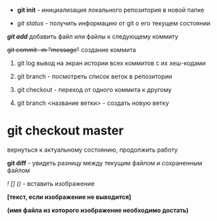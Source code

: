 - **git init** - инициализация локального репозитория в новой папке

- *git status* - получить информацию от git о его текущем состоянии

 ***git add*** добавить файл или файлы к следующему коммиту

 ~~git commit -m "message"~~  создание коммита

 1. git log вывод на экран истории всех коммитов с их хеш-кодами
 
 2. git branch - посмотреть список веток в репозитории

 2. git checkout - переход от одного коммита к другому 

 4. git branch <название ветки> - создать новую ветку

 # git checkout master # 
 вернуться к актуальному состоянию, продолжить работу

 **git diff** - увидеть разницу между текущим файлом и сохраненным файлом

 *! [] ()* - вставить изображение 

 **[текст, если изображение не выводится]**

**(имя файла из которого изображение необходимо достать)**